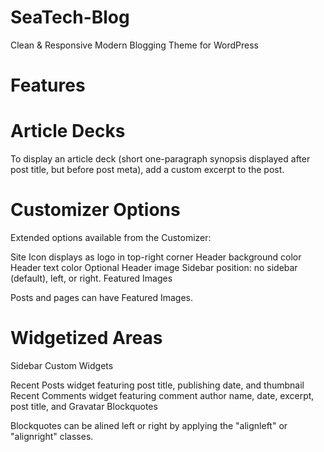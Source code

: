 # SeaTech-Blog
Clean &amp; Responsive Modern Blogging Theme for WordPress 

# Features

# Article Decks

To display an article deck (short one-paragraph synopsis displayed after post title, but before post meta), add a custom excerpt to the post.

# Customizer Options

Extended options available from the Customizer:

Site Icon displays as logo in top-right corner
Header background color
Header text color
Optional Header image
Sidebar position: no sidebar (default), left, or right.
Featured Images

Posts and pages can have Featured Images.

# Widgetized Areas

Sidebar
Custom Widgets

Recent Posts widget featuring post title, publishing date, and thumbnail
Recent Comments widget featuring comment author name, date, excerpt, post title, and Gravatar
Blockquotes

Blockquotes can be alined left or right by applying the "alignleft" or "alignright" classes.
